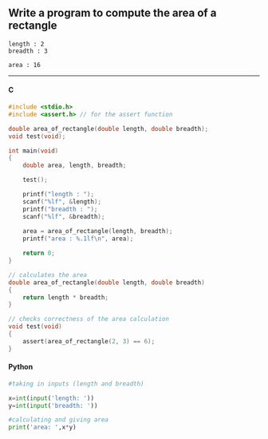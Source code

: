 ## Write a program to compute the area of a rectangle

```
length : 2
breadth : 3

area : 16
```

---

<CodeBlock slots="heading, code" repeat="1" languages="C" />

#### C

```c
#include <stdio.h>
#include <assert.h> // for the assert function

double area_of_rectangle(double length, double breadth);
void test(void);

int main(void)
{
    double area, length, breadth;

    test();

    printf("length : ");
    scanf("%lf", &length);
    printf("breadth : ");
    scanf("%lf", &breadth);
    
    area = area_of_rectangle(length, breadth);
    printf("area : %.1lf\n", area);

    return 0;
}

// calculates the area
double area_of_rectangle(double length, double breadth)
{
    return length * breadth;
}

// checks correctness of the area calculation
void test(void)
{
    assert(area_of_rectangle(2, 3) == 6);
}
```
#### Python

```python
#taking in inputs (length and breadth)

x=int(input('length: '))
y=int(input('breadth: '))

#calculating and giving area
print('area: ',x*y)
